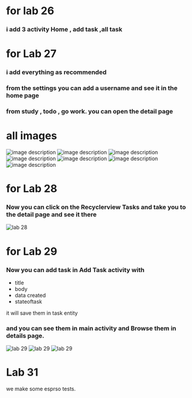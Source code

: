 # for lab 26
### i add 3 activity Home , add task ,all task


# for Lab 27 
### i add everything as recommended 
### from the settings you can add a username and see it in the home page
### from study , todo , go work. you can open the detail page
# all images
![image description](Screenshot_20231018-222212_taskmaster.jpg)
![image description](Screenshot_20231018-222217_taskmaster.jpg)
![image description](Screenshot_20231018-222220_taskmaster.jpg)
![image description](Screenshot_20231018-222225_taskmaster.jpg)
![image description](Screenshot_20231018-222233_taskmaster.jpg)
![image description](Screenshot_20231018-222949_taskmaster.jpg)
![image description](Screenshot_20231018-223215_taskmaster.jpg)

# for Lab 28
### Now you can click on the Recyclerview Tasks and take you to the detail page and see it there  
![lab 28](Screenshot_20231025_235040.png)


# for Lab 29
### Now you can add task in Add Task activity with  

- title
- body
- data created 
- stateoftask   

 it will save them in task entity
### and you can see them in main activity and Browse them in details page.
![lab 29](Screenshot_20231031_003931.png)
![lab 29](Screenshot_20231031_003946.png)
![lab 29](Screenshot_20231031_004343.png) 


# Lab 31 
we make some esprso tests.


